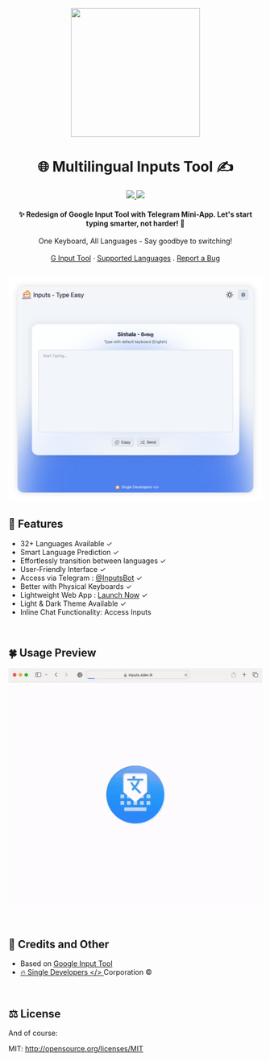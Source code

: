 <p style="text-align:center;" align="center">
  <img align="center" src="https://inputsbot.pages.dev/assets/favicon/icon.svg" width="256px" height="256px"/>
</p>
<h1 align="center">🌐 Multilingual Inputs Tool ✍️</h1>
<div align='center'>
<a href='https://inputs.sdev.lk'>
<img src='https://img.shields.io/badge/Demo-Inputs%20Tool-1cd760?logo=cloudflare&style=flat-square'>
</a>
<a href='https://t.me/InputsBot'>
<img src='https://img.shields.io/badge/Telegram-@InputsBot-blue?logo=telegram&style=flat-square'> 
</a>
</div>
<h4 align="center">✨ Redesign of Google Input Tool with Telegram Mini-App. Let's start typing smarter, not harder! 🚀</h4>
<div align="center">
  One Keyboard, All Languages - Say goodbye to switching!
  <br />
  <br />
  <a href="https://www.google.com/intl/en/inputtools/try/">G Input Tool</a>
  ·
  <a href="https://github.com/Malith-Rukshan/Multilingual-Inputs-Tool/blob/main/Languages.md">Supported Languages</a>
  .
  <a href="https://github.com/Malith-Rukshan/Multilingual-Inputs-Tool/issues/new">Report a Bug</a>
</div>

##
![Inputs Tool Web Preview](https://raw.githubusercontent.com/Malith-Rukshan/Multilingual-Inputs-Tool/main/Web-Screenshot.png)


## 🚀 Features
- 32+ Languages Available ✓
- Smart Language Prediction ✓
- Effortlessly transition between languages ✓
- User-Friendly Interface ✓
- Access via Telegram : [@InputsBot](https://t.me/InputsBot) ✓
- Better with Physical Keyboards ✓
- Lightweight Web App : [Launch Now](https://inputs.sdev.lk) ✓
- Light & Dark Theme Available ✓
- Inline Chat Functionality: Access Inputs 

<br>

## 🍀 Usage Preview
![Inputs Tool Web Preview](https://raw.githubusercontent.com/Malith-Rukshan/Multilingual-Inputs-Tool/main/Inputs-Usage.gif)

<br>

## 🎯 Credits and Other
- Based on [Google Input Tool](https://www.google.com/intl/en/inputtools/try/)
- [🔥 Single Developers </> ](https://t.me/SingleDevelopers) Corporation ©️

<br>

## ⚖️ License
And of course:

MIT: http://opensource.org/licenses/MIT
